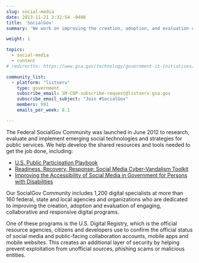 ```yaml
---
slug: social-media
date: 2013-11-21 3:32:54 -0400
title: 'SocialGov'
summary: 'We work on improving the creation, adoption, and evaluation of social media engagement in government.'

weight: 1

topics:
  - social-media
  - content
# redirectto: https://www.gsa.gov/technology/government-it-initiatives/emerging-citizen-technology/social-technology-socialgov

community_list:
  - platform: "listserv"
    type: government
    subscribe_email: SM-COP-subscribe-request@listserv.gsa.gov
    subscribe_email_subject: "Join #SocialGov"
    members: 991
    emails_per_week: 8.1

---
```


The Federal SocialGov Community was launched in June 2012 to research, evaluate and implement emerging social technologies and strategies for public services. We help develop the shared resources and tools needed to get the job done, including:

- [U.S. Public Participation Playbook](https://participation.usa.gov/)
- [Readiness, Recovery, Response: Social Media Cyber-Vandalism Toolkit](https://digital.gov/resources/readiness-recovery-response-social-media-cyber-vandalism-toolkit/)
- [Improving the Accessibility of Social Media in Government for Persons with Disabilities](https://digital.gov/resources/improving-the-accessibility-of-social-media-in-government/)

Our SocialGov Community includes 1,200 digital specialists at more than 160 federal, state and local agencies and organizations who are dedicated to improving the creation, adoption and evaluation of engaging, collaborative and responsive digital programs.

One of these programs is the U.S. Digital Registry, which is the official resource agencies, citizens and developers use to confirm the official status of social media and public-facing collaboration accounts, mobile apps and mobile websites. This creates an additional layer of security by helping prevent exploitation from unofficial sources, phishing scams or malicious entities.
